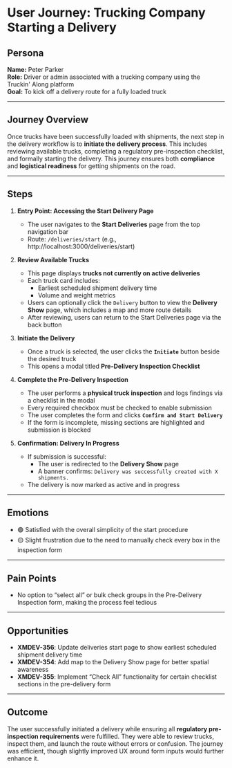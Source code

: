 # User Journey: Trucking Company Starting a Delivery

## Persona

**Name:** Peter Parker  
**Role:** Driver or admin associated with a trucking company using the Truckin' Along platform  
**Goal:** To kick off a delivery route for a fully loaded truck

---

## Journey Overview

Once trucks have been successfully loaded with shipments, the next step in the delivery workflow is to **initiate the delivery process**. This includes reviewing available trucks, completing a regulatory pre-inspection checklist, and formally starting the delivery. This journey ensures both **compliance** and **logistical readiness** for getting shipments on the road.

---

## Steps

1. **Entry Point: Accessing the Start Delivery Page**

   - The user navigates to the **Start Deliveries** page from the top navigation bar
   - Route: `/deliveries/start` (e.g., http://localhost:3000/deliveries/start)

2. **Review Available Trucks**

   - This page displays **trucks not currently on active deliveries**
   - Each truck card includes:
     - Earliest scheduled shipment delivery time
     - Volume and weight metrics
   - Users can optionally click the `Delivery` button to view the **Delivery Show** page, which includes a map and more route details
   - After reviewing, users can return to the Start Deliveries page via the back button

3. **Initiate the Delivery**

   - Once a truck is selected, the user clicks the **`Initiate`** button beside the desired truck
   - This opens a modal titled **Pre-Delivery Inspection Checklist**

4. **Complete the Pre-Delivery Inspection**

   - The user performs a **physical truck inspection** and logs findings via a checklist in the modal
   - Every required checkbox must be checked to enable submission
   - The user completes the form and clicks **`Confirm and Start Delivery`**
   - If the form is incomplete, missing sections are highlighted and submission is blocked

5. **Confirmation: Delivery In Progress**

   - If submission is successful:
     - The user is redirected to the **Delivery Show** page
     - A banner confirms: `Delivery was successfully created with X shipments.`
   - The delivery is now marked as active and in progress

---

## Emotions

- 🟢 Satisfied with the overall simplicity of the start procedure
- 🟡 Slight frustration due to the need to manually check every box in the inspection form

---

## Pain Points

- No option to “select all” or bulk check groups in the Pre-Delivery Inspection form, making the process feel tedious

---

## Opportunities

- **XMDEV-356**: Update deliveries start page to show earliest scheduled shipment delivery time
- **XMDEV-354**: Add map to the Delivery Show page for better spatial awareness
- **XMDEV-355**: Implement “Check All” functionality for certain checklist sections in the pre-delivery form

---

## Outcome

The user successfully initiated a delivery while ensuring all **regulatory pre-inspection requirements** were fulfilled. They were able to review trucks, inspect them, and launch the route without errors or confusion. The journey was efficient, though slightly improved UX around form inputs would further enhance it.
